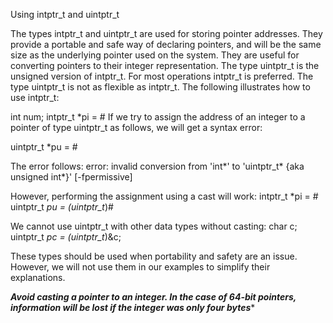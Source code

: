 Using intptr_t and uintptr_t

The types intptr_t and uintptr_t are used for storing pointer addresses. They provide
a portable and safe way of declaring pointers, and will be the same size as the underlying
pointer used on the system. They are useful for converting pointers to their integer
representation.
The type uintptr_t is the unsigned version of intptr_t. For most operations intptr_t
is preferred. The type uintptr_t is not as flexible as intptr_t. The following illustrates
how to use intptr_t:

 int num;
 intptr_t *pi = &num;
If we try to assign the address of an integer to a pointer of type uintptr_t as follows,
we will get a syntax error:

 uintptr_t *pu = &num;

The error follows:
error: invalid conversion from 'int*' to 
 'uintptr_t* {aka unsigned int*}' [-fpermissive]

However, performing the assignment using a cast will work:
 intptr_t *pi = &num;
 uintptr_t *pu = (uintptr_t*)&num;

We cannot use uintptr_t with other data types without casting:
 char c;
 uintptr_t *pc = (uintptr_t*)&c;

These types should be used when portability and safety are an issue. However, we will
not use them in our examples to simplify their explanations.

*****Avoid casting a pointer to an integer. In the case of 64-bit pointers,
information will be lost if the integer was only four bytes******
